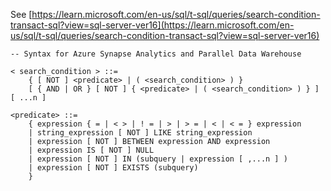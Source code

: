 See [https://learn.microsoft.com/en-us/sql/t-sql/queries/search-condition-transact-sql?view=sql-server-ver16](https://learn.microsoft.com/en-us/sql/t-sql/queries/search-condition-transact-sql?view=sql-server-ver16)
```
-- Syntax for Azure Synapse Analytics and Parallel Data Warehouse  
  
< search_condition > ::=   
    { [ NOT ] <predicate> | ( <search_condition> ) }   
    [ { AND | OR } [ NOT ] { <predicate> | ( <search_condition> ) } ]   
[ ...n ]   
  
<predicate> ::=   
    { expression { = | < > | ! = | > | > = | < | < = } expression   
    | string_expression [ NOT ] LIKE string_expression   
    | expression [ NOT ] BETWEEN expression AND expression   
    | expression IS [ NOT ] NULL   
    | expression [ NOT ] IN (subquery | expression [ ,...n ] )   
    | expression [ NOT ] EXISTS (subquery)
    }
```
